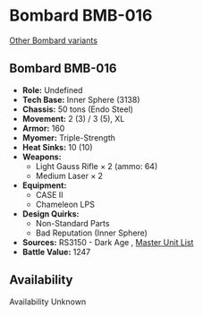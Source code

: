 # Bombard BMB-016 

[Other Bombard variants](../bombard.md) 

## Bombard BMB-016 

- **Role:** Undefined 
- **Tech Base:** Inner Sphere (3138) 
- **Chassis:** 50 tons (Endo Steel) 
- **Movement:** 2 (3) / 3 (5), XL 
- **Armor:** 160 
- **Myomer:** Triple-Strength 
- **Heat Sinks:** 10 (10) 
- **Weapons:** 
  - Light Gauss Rifle × 2 (ammo: 64) 
  - Medium Laser × 2 
- **Equipment:** 
  - CASE II 
  - Chameleon LPS 
- **Design Quirks:** 
  - Non-Standard Parts 
  - Bad Reputation (Inner Sphere) 
- **Sources:** RS3150 - Dark Age , [Master Unit List](http://masterunitlist.info/Unit/Details/7980) 
- **Battle Value:** 1247 

## Availability 

Availability Unknown 

